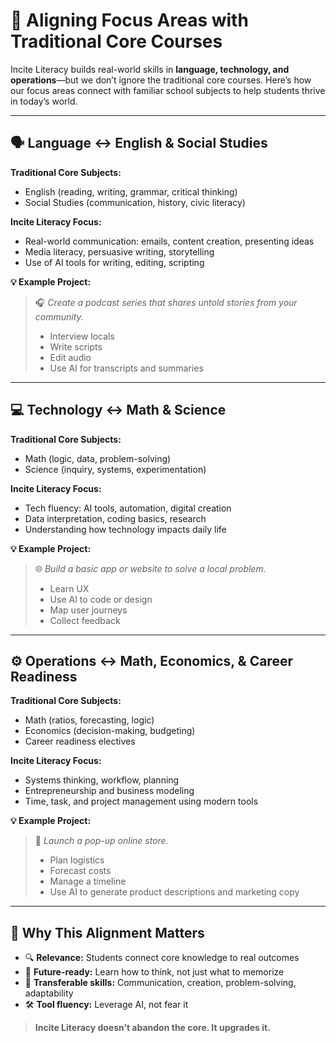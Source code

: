 # 🔗 Aligning Focus Areas with Traditional Core Courses

Incite Literacy builds real-world skills in **language, technology, and operations**—but we don’t ignore the traditional core courses. Here’s how our focus areas connect with familiar school subjects to help students thrive in today’s world.

---

## 🗣️ Language ↔ English & Social Studies

**Traditional Core Subjects:**  
- English (reading, writing, grammar, critical thinking)  
- Social Studies (communication, history, civic literacy)

**Incite Literacy Focus:**  
- Real-world communication: emails, content creation, presenting ideas  
- Media literacy, persuasive writing, storytelling  
- Use of AI tools for writing, editing, scripting

**💡 Example Project:**  
> 🎧 *Create a podcast series that shares untold stories from your community.*  
> - Interview locals  
> - Write scripts  
> - Edit audio  
> - Use AI for transcripts and summaries

---

## 💻 Technology ↔ Math & Science

**Traditional Core Subjects:**  
- Math (logic, data, problem-solving)  
- Science (inquiry, systems, experimentation)

**Incite Literacy Focus:**  
- Tech fluency: AI tools, automation, digital creation  
- Data interpretation, coding basics, research  
- Understanding how technology impacts daily life

**💡 Example Project:**  
> 🌐 *Build a basic app or website to solve a local problem.*  
> - Learn UX  
> - Use AI to code or design  
> - Map user journeys  
> - Collect feedback

---

## ⚙️ Operations ↔ Math, Economics, & Career Readiness

**Traditional Core Subjects:**  
- Math (ratios, forecasting, logic)  
- Economics (decision-making, budgeting)  
- Career readiness electives

**Incite Literacy Focus:**  
- Systems thinking, workflow, planning  
- Entrepreneurship and business modeling  
- Time, task, and project management using modern tools

**💡 Example Project:**  
> 🛒 *Launch a pop-up online store.*  
> - Plan logistics  
> - Forecast costs  
> - Manage a timeline  
> - Use AI to generate product descriptions and marketing copy

---

## 🚀 Why This Alignment Matters

- 🔍 **Relevance:** Students connect core knowledge to real outcomes  
- 🤖 **Future-ready:** Learn how to think, not just what to memorize  
- 💼 **Transferable skills:** Communication, creation, problem-solving, adaptability  
- 🛠️ **Tool fluency:** Leverage AI, not fear it

> **Incite Literacy doesn’t abandon the core. It upgrades it.**
